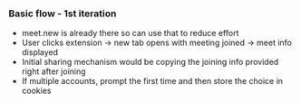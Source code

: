 
### Basic flow - 1st iteration

- meet.new is already there so can use that to reduce effort
- User clicks extension -> new tab opens with meeting joined -> meet info displayed
- Initial sharing mechanism would be copying the joining info provided right after joining
- If multiple accounts, prompt the first time and then store the choice in cookies
